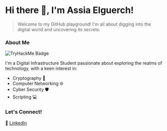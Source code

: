 # Hi there 👋, I'm Assia Elguerch!

> Welcome to my GitHub playground! I'm all about digging into the digital world and uncovering its secrets.

### About Me



![TryHackMe Badge](https://tryhackme-badges.s3.amazonaws.com/assiaelguerch08.png")


I'm a Digital Infrastructure Student passionate about exploring the realms of technology, with a keen interest in:

- Cryptography 🔐
- Computer Networking 🌐
- Cyber Security 🛡️
- Scripting 💻

### Let's Connect!

🔗 [LinkedIn](https://www.linkedin.com/in/assia-elguerch/)






 



